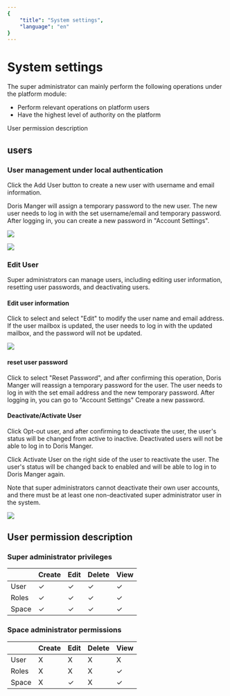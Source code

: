 ```yaml
---
{
    "title": "System settings",
    "language": "en"
}
---
```


<!-- 
Licensed to the Apache Software Foundation (ASF) under one
or more contributor license agreements.  See the NOTICE file
distributed with this work for additional information
regarding copyright ownership.  The ASF licenses this file
to you under the Apache License, Version 2.0 (the
"License"); you may not use this file except in compliance
with the License.  You may obtain a copy of the License at

  http://www.apache.org/licenses/LICENSE-2.0

Unless required by applicable law or agreed to in writing,
software distributed under the License is distributed on an
"AS IS" BASIS, WITHOUT WARRANTIES OR CONDITIONS OF ANY
KIND, either express or implied.  See the License for the
specific language governing permissions and limitations
under the License.
-->

# System settings

The super administrator can mainly perform the following operations under the platform module:

- Perform relevant operations on platform users
- Have the highest level of authority on the platform

User permission description

## users

### User management under local authentication

Click the Add User button to create a new user with username and email information.

 Doris Manger will assign a temporary password to the new user. The new user needs to log in with the set username/email and temporary password. After logging in, you can create a new password in "Account Settings".

![](../../../../images/doris-manager/systemsettings-1.png)

![](../../../../images/doris-manager/systemsettings-2.png)


### Edit User

Super administrators can manage users, including editing user information, resetting user passwords, and deactivating users.

#### Edit user information

Click to select and select "Edit" to modify the user name and email address. If the user mailbox is updated, the user needs to log in with the updated mailbox, and the password will not be updated.

![](../../../../images/doris-manager/systemsettings-3.png)

#### reset user password

Click to select "Reset Password", and after confirming this operation, Doris Manger will reassign a temporary password for the user. The user needs to log in with the set email address and the new temporary password. After logging in, you can go to "Account Settings" Create a new password.


#### Deactivate/Activate User

Click Opt-out user, and after confirming to deactivate the user, the user's status will be changed from active to inactive. Deactivated users will not be able to log in to Doris Manger.

Click Activate User on the right side of the user to reactivate the user. The user's status will be changed back to enabled and will be able to log in to Doris Manger again.

Note that super administrators cannot deactivate their own user accounts, and there must be at least one non-deactivated super administrator user in the system.

![](../../../../images/doris-manager/systemsettings-4.png)


## User permission description

### Super administrator privileges

|       | Create | Edit | Delete | View |
| :---- | :----- | :--- | :----- | :--- |
| User  | ✓      | ✓    | ✓      | ✓    |
| Roles | ✓      | ✓    | ✓      | ✓    |
| Space | ✓      | ✓    | ✓      | ✓    |

### Space administrator permissions

|       | Create | Edit | Delete | View |
| :---- | :----- | :--- | :----- | :--- |
| User  | X      | X    | X      | X    |
| Roles | X      | X    | X      | ✓    |
| Space | X      | ✓    | X      | ✓    |
